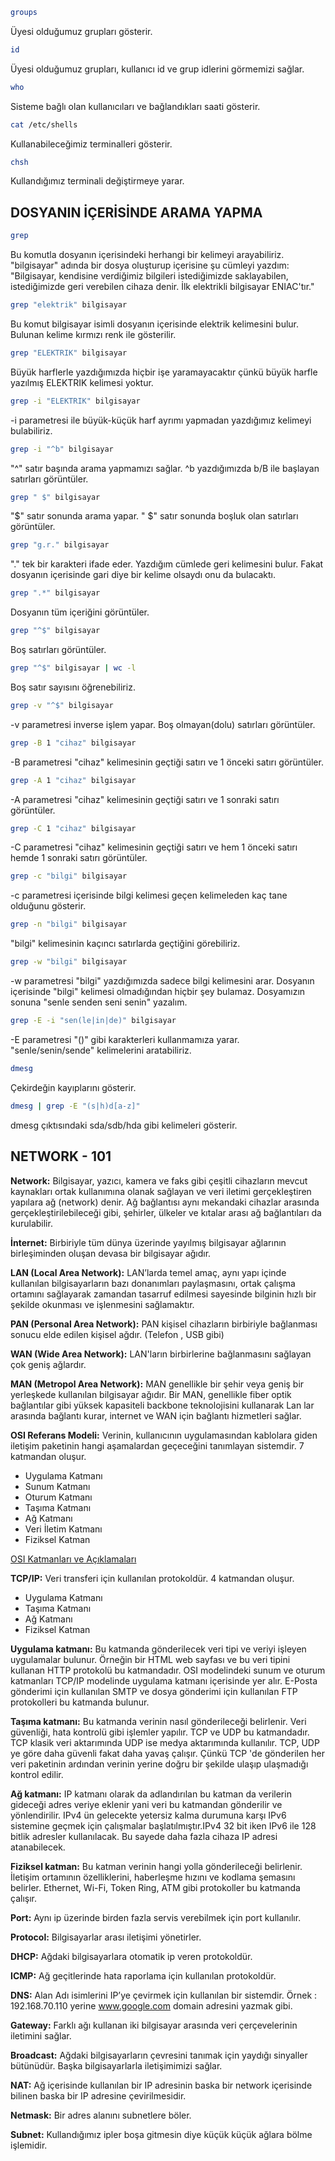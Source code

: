 ~~~bash
groups
~~~
Üyesi olduğumuz grupları gösterir.
~~~bash
id
~~~
Üyesi olduğumuz grupları, kullanıcı id ve grup idlerini görmemizi sağlar.
~~~bash
who
~~~
Sisteme bağlı olan kullanıcıları ve bağlandıkları saati gösterir.
~~~bash
cat /etc/shells
~~~
Kullanabileceğimiz terminalleri gösterir.
~~~bash
chsh
~~~
Kullandığımız terminali değiştirmeye yarar.
## DOSYANIN İÇERİSİNDE ARAMA YAPMA
~~~bash
grep 
~~~
Bu komutla dosyanın içerisindeki herhangi bir kelimeyi arayabiliriz. 
"bilgisayar" adında bir dosya oluşturup içerisine şu cümleyi yazdım: "Bilgisayar, kendisine verdiğimiz bilgileri istediğimizde saklayabilen, istediğimizde geri verebilen cihaza denir. İlk elektrikli bilgisayar ENIAC'tır."
~~~bash
grep "elektrik" bilgisayar
~~~
Bu komut bilgisayar isimli dosyanın içerisinde elektrik kelimesini bulur. Bulunan kelime kırmızı renk ile gösterilir.
~~~bash
grep "ELEKTRIK" bilgisayar
~~~
Büyük harflerle yazdığımızda hiçbir işe yaramayacaktır çünkü büyük harfle yazılmış ELEKTRIK kelimesi yoktur.
~~~bash
grep -i "ELEKTRIK" bilgisayar
~~~
-i parametresi ile büyük-küçük harf ayrımı yapmadan yazdığımız kelimeyi bulabiliriz.
~~~bash
grep -i "^b" bilgisayar
~~~
"^" satır başında arama yapmamızı sağlar. ^b yazdığımızda b/B ile başlayan satırları görüntüler.
~~~bash
grep " $" bilgisayar
~~~
"$" satır sonunda arama yapar. " $" satır sonunda boşluk olan satırları görüntüler. 
~~~bash
grep "g.r." bilgisayar
~~~
"." tek bir karakteri ifade eder. Yazdığım cümlede geri kelimesini bulur. Fakat dosyanın içerisinde gari diye bir kelime olsaydı onu da bulacaktı. 
~~~bash
grep ".*" bilgisayar
~~~
Dosyanın tüm içeriğini görüntüler.
~~~bash
grep "^$" bilgisayar
~~~
Boş satırları görüntüler.
~~~bash
grep "^$" bilgisayar | wc -l
~~~
Boş satır sayısını öğrenebiliriz.
~~~bash
grep -v "^$" bilgisayar
~~~
-v parametresi inverse işlem yapar. Boş olmayan(dolu) satırları görüntüler.
~~~bash
grep -B 1 "cihaz" bilgisayar
~~~
-B parametresi "cihaz" kelimesinin geçtiği satırı ve 1 önceki satırı görüntüler.
~~~bash
grep -A 1 "cihaz" bilgisayar 
~~~
-A parametresi "cihaz" kelimesinin geçtiği satırı ve 1 sonraki satırı görüntüler.
~~~bash
grep -C 1 "cihaz" bilgisayar
~~~
-C parametresi "cihaz" kelimesinin geçtiği satırı ve hem 1 önceki satırı hemde 1 sonraki satırı görüntüler.
~~~bash
grep -c "bilgi" bilgisayar
~~~
-c parametresi içerisinde bilgi kelimesi geçen kelimeleden kaç tane olduğunu gösterir.
~~~bash
grep -n "bilgi" bilgisayar
~~~
"bilgi" kelimesinin kaçıncı satırlarda geçtiğini görebiliriz.
~~~bash
grep -w "bilgi" bilgisayar
~~~
-w parametresi "bilgi" yazdığımızda sadece bilgi kelimesini arar. Dosyanın içerisinde "bilgi" kelimesi olmadığından hiçbir şey bulamaz.
Dosyamızın sonuna "senle senden seni senin" yazalım.
~~~bash
grep -E -i "sen(le|in|de)" bilgisayar
~~~
-E parametresi "()" gibi karakterleri kullanmamıza yarar. "senle/senin/sende" kelimelerini aratabiliriz.
~~~bash
dmesg
~~~
Çekirdeğin kayıplarını gösterir.
~~~bash
dmesg | grep -E "(s|h)d[a-z]" 
~~~
dmesg çıktısındaki sda/sdb/hda gibi kelimeleri gösterir. 

## NETWORK - 101 
**Network:** Bilgisayar, yazıcı, kamera ve faks gibi çeşitli cihazların mevcut kaynakları ortak kullanımına olanak sağlayan ve veri iletimi gerçekleştiren yapılara ağ (network) denir. Ağ bağlantısı aynı mekandaki cihazlar arasında gerçekleştirilebileceği gibi, şehirler, ülkeler ve kıtalar arası ağ bağlantıları da kurulabilir.

**İnternet:** Birbiriyle tüm dünya üzerinde yayılmış bilgisayar ağlarının birleşiminden oluşan devasa bir bilgisayar ağıdır.

**LAN (Local Area Network):** LAN’larda temel amaç, aynı yapı içinde kullanılan bilgisayarların bazı donanımları paylaşmasını, ortak çalışma ortamını sağlayarak zamandan tasarruf edilmesi sayesinde bilginin hızlı bir şekilde okunması ve işlenmesini sağlamaktır.

**PAN (Personal Area Network):** PAN kişisel cihazların birbiriyle bağlanması sonucu elde edilen kişisel ağdır. (Telefon , USB gibi)

**WAN (Wide Area Network):** LAN'ların birbirlerine bağlanmasını sağlayan çok geniş ağlardır. 

**MAN (Metropol Area Network):** MAN genellikle bir şehir veya geniş bir yerleşkede kullanılan bilgisayar ağıdır. Bir MAN, genellikle fiber optik bağlantılar gibi yüksek kapasiteli backbone teknolojisini kullanarak Lan lar arasında bağlantı kurar, internet ve WAN için bağlantı hizmetleri sağlar.

**OSI Referans Modeli:** Verinin, kullanıcının uygulamasından kablolara giden iletişim paketinin hangi aşamalardan geçeceğini tanımlayan sistemdir.
7 katmandan oluşur.
- Uygulama Katmanı
- Sunum Katmanı
- Oturum Katmanı
- Taşıma Katmanı
- Ağ Katmanı
- Veri İletim Katmanı 
- Fiziksel Katman

[OSI Katmanları ve Açıklamaları](http://www.tercih.itu.edu.tr/seyirdefteri/blog/2013/09/07/osi-katmanlar%C4%B1)

**TCP/IP:** Veri transferi için kullanılan protokoldür. 4 katmandan oluşur.
- Uygulama Katmanı 
- Taşıma Katmanı 
- Ağ Katmanı 
- Fiziksel Katman 

**Uygulama katmanı:** Bu katmanda gönderilecek veri tipi ve veriyi işleyen uygulamalar bulunur. Örneğin bir HTML web sayfası ve bu veri tipini kullanan HTTP protokolü bu katmandadır. OSI modelindeki sunum ve oturum katmanları TCP/IP modelinde uygulama katmanı içerisinde yer alır. E-Posta gönderimi için kullanılan SMTP ve dosya gönderimi için kullanılan FTP protokolleri bu katmanda bulunur.

**Taşıma katmanı:** Bu katmanda verinin nasıl gönderileceği belirlenir. Veri güvenliği, hata kontrolü gibi işlemler yapılır. TCP ve UDP bu katmandadır. TCP klasik veri aktarımında UDP ise medya aktarımında kullanılır. TCP, UDP ye göre daha güvenli fakat daha yavaş çalışır. Çünkü TCP 'de gönderilen her veri paketinin ardından verinin yerine doğru bir şekilde ulaşıp ulaşmadığı kontrol edilir.

**Ağ katmanı:** IP katmanı olarak da adlandırılan bu katman da verilerin gideceği adres veriye eklenir yani veri bu katmandan gönderilir ve yönlendirilir. IPv4 ün gelecekte yetersiz kalma durumuna karşı IPv6 sistemine geçmek için çalışmalar başlatılmıştır.IPv4 32 bit iken IPv6 ile 128 bitlik adresler kullanılacak. Bu sayede daha fazla cihaza IP adresi atanabilecek.

**Fiziksel katman:** Bu katman verinin hangi yolla gönderileceği belirlenir. İletişim ortamının özelliklerini, haberleşme hızını ve kodlama şemasını belirler. Ethernet, Wi-Fi, Token Ring, ATM gibi protokoller bu katmanda çalışır.

**Port:** Aynı ip üzerinde birden fazla servis verebilmek için port kullanılır.

**Protocol:** Bilgisayarlar arası iletişimi yönetirler.

**DHCP:** Ağdaki bilgisayarlara otomatik ip veren protokoldür.

**ICMP:** Ağ geçitlerinde hata raporlama için kullanılan protokoldür.

**DNS:** Alan Adı isimlerini IP’ye çevirmek için kullanılan bir sistemdir. Örnek : 192.168.70.110 yerine www.google.com domain adresini yazmak gibi. 

**Gateway:** Farklı ağı kullanan iki bilgisayar arasında veri çerçevelerinin iletimini sağlar. 

**Broadcast:** Ağdaki bilgisayarların çevresini tanımak için yaydığı sinyaller bütünüdür. Başka bilgisayarlarla iletişimimizi sağlar.

**NAT:** Ağ içerisinde kullanılan bir IP adresinin baska bir network içerisinde bilinen baska bir IP adresine çevirilmesidir.

**Netmask:** Bir adres alanını subnetlere böler. 

**Subnet:** Kullandığımız ipler boşa gitmesin diye küçük küçük ağlara bölme işlemidir.
 
